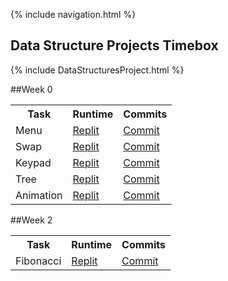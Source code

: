 {% include navigation.html %}

## Data Structure Projects Timebox

{% include DataStructuresProject.html %}

##Week 0
<table>
   <tr>
    <th>Task</th>
    <th>Runtime</th>
    <th>Commits</th>
   </tr>

 <tr>
    <td>Menu</td>
    <td><a href="https://replit.com/@kiannp44/Menu?v=1"> Replit</a></td>
    <td><a href="https://github.com/kiannp44/kianpcsp/commit/77ba143c1171dc7ab37c71b1ad98674093ecf90a">Commit</a></td>
   </tr>

<tr>
    <td>Swap</td>
    <td><a href="https://replit.com/@kiannp44/Swap?v=1"> Replit</a></td>
    <td><a href="https://github.com/kiannp44/kianpcsp/commit/bfdec741688ec8c8234029014ddf67206bfd00e3">Commit</a></td>
   </tr>

<tr>
    <td>Keypad</td>
    <td><a href="https://replit.com/@kiannp44/Keypad?v=1"> Replit</a></td>
    <td><a href="https://github.com/kiannp44/kianpcsp/commit/eed83cba75dfbbf43d7ff4730df8d69dadbee3a5">Commit</a></td>
   </tr>

<tr>
    <td>Tree</td>
    <td><a href="https://replit.com/@kiannp44/Christmas-Tree?v=1"> Replit</a></td>
    <td><a href="https://github.com/kiannp44/kianpcsp/commit/7d203c69bfd2a6c613017a991ce6505bd512a233">Commit</a></td>
   </tr>

<tr>
    <td>Animation</td>
    <td><a href="https://replit.com/@kiannp44/Boat-Animation?v=1"> Replit</a></td>
    <td><a href="https://github.com/kiannp44/kianpcsp/commit/1ffc8246f5c2525419600d81f8158dbaf2b21372">Commit</a></td>
   </tr>
</table>

##Week 2
<table>
   <tr>
    <th>Task</th>
    <th>Runtime</th>
    <th>Commits</th>
   </tr>
    <tr>
    <td>Fibonacci</td>
    <td><a href="https://replit.com/@kiannp44/Fibonacci?v=1"> Replit</a></td>
    <td><a href="https://github.com/kiannp44/kianpcsp/commit/8de0bc06a5ae400270c805e982894269aacae525">Commit</a></td>
   </tr>
</table>



